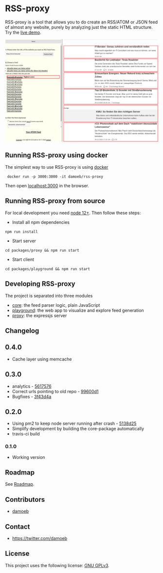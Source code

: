 # RSS-proxy

RSS-proxy is a tool that allows you to do create an RSS/ATOM or JSON feed of almost any website, 
purely by analyzing just the static HTML structure. Try the [live demo](https://rssproxy.migor.org/).

![Playground](https://github.com/damoeb/rss-proxy/raw/master/docs/rssproxy-candidates.png "Playground")

## Running RSS-proxy using docker

The simplest way to use RSS-proxy is using [docker](https://docs.docker.com/install/)

```
 docker run -p 3000:3000 -it damoeb/rss-proxy
```
Then open [localhost:3000](http://localhost:3000) in the browser.

## Running RSS-proxy from source

For local development you need [node 12+](https://nodejs.org/en/). Then follow these steps:

- Install all npm dependencies
```
npm run install

```

- Start server
```
cd packages/proxy && npm run start

```

- Start client
```
cd packages/playground && npm run start

```

## Developing RSS-proxy

The project is separated into three modules
- [core](packages/core/README.md): the feed parser logic, plain JavaScript
- [playground](packages/playground/README.md): the web app to visualize and explore feed generation
- [proxy](packages/proxy/README.md): the expressjs server


## Changelog

## 0.4.0
- Cache layer using memcache

## 0.3.0
- analytics - [5617576](https://github.com/damoeb/rss-proxy/commit/5617576d80a69f0b5a0d5e69f4dd6d8bc7b06908)
- Correct urls pointing to old repo - [99600d1](https://github.com/damoeb/rss-proxy/commit/99600d1d944df7160cea48adc6bcf4aa6943d138)
- Bugfixes - [3f43d4a](https://github.com/damoeb/rss-proxy/commit/3f43d4a25749da476d4683bc3560e0a88fb06b24)

## 0.2.0
- Using pm2 to keep node server running after crash - [5138d25](https://github.com/damoeb/rss-proxy/commit/5138d25667934f28991cd339b3816ec1078dec3d)
- Simplify development by building the core-package automatically
- travis-ci build

### 0.1.0
- Working version

## Roadmap
See [Roadmap](https://github.com/damoeb/rss-proxy/blob/master/roadmap.md).

## Contributors

* [damoeb](https://github.com/damoeb)

## Contact

* https://twitter.com/damoeb

## License

This project uses the following license: [GNU GPLv3](https://www.gnu.org/licenses/gpl-3.0.en.html).
